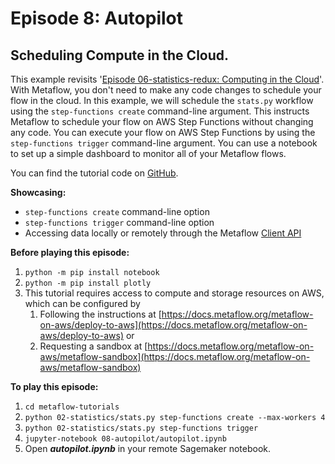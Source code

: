 # Episode 8: Autopilot

## Scheduling Compute in the Cloud.

This example revisits '[Episode 06-statistics-redux: Computing in the Cloud](episode06.md)'. With Metaflow, you don't need to make any code changes to schedule your flow in the cloud. In this example, we will schedule the `stats.py` workflow using the `step-functions create` command-line argument. This instructs Metaflow to schedule your flow on AWS Step Functions without changing any code. You can execute your flow on AWS Step Functions by using the `step-functions trigger` command-line argument. You can use a notebook to set up a simple dashboard to monitor all of your Metaflow flows.

You can find the tutorial code on [GitHub](https://github.com/Netflix/metaflow/tree/master/metaflow/tutorials/08-autopilot).

**Showcasing:**

* `step-functions create` command-line option
* `step-functions trigger` command-line option
* Accessing data locally or remotely through the Metaflow [Client API](../../../metaflow/client.md)

**Before playing this episode:**

1. `python -m pip install notebook`
2. `python -m pip install plotly`
3. This tutorial requires access to compute and storage resources on AWS, which can be configured by 
   1. Following the instructions at [https://docs.metaflow.org/metaflow-on-aws/deploy-to-aws](https://docs.metaflow.org/metaflow-on-aws/deploy-to-aws) or 
   2. Requesting a sandbox at [https://docs.metaflow.org/metaflow-on-aws/metaflow-sandbox](https://docs.metaflow.org/metaflow-on-aws/metaflow-sandbox)

**To play this episode:**

1. `cd metaflow-tutorials`
2. `python 02-statistics/stats.py step-functions create --max-workers 4`
3. `python 02-statistics/stats.py step-functions trigger`
4. `jupyter-notebook 08-autopilot/autopilot.ipynb`
5. Open _**autopilot.ipynb**_ in your remote Sagemaker notebook.

